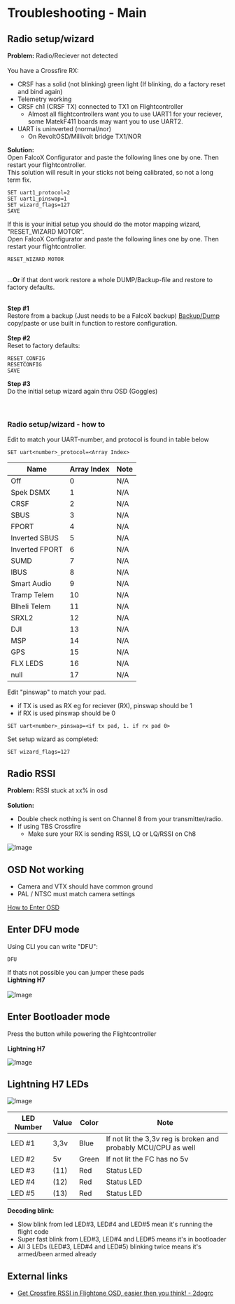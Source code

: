 # Troubleshooting - Main



## Radio setup/wizard

<b>Problem:</b> Radio/Reciever not detected</br>
</br>
You have a Crossfire RX:
- CRSF has a solid (not blinking) green light (If blinking, do a factory reset and bind again)
- Telemetry working
- CRSF ch1 (CRSF TX) connected to TX1 on Flightcontroller
    - Almost all flightcontrollers want you to use UART1 for your reciever, some MatekF411 boards may want you to use UART2.
- UART is uninverted (normal/nor)
    - On RevoltOSD/Millivolt bridge TX1/NOR

<b>Solution:</b></br>
Open FalcoX Configurator and paste the following lines one by one. Then restart your flightcontroller.</br>
This solution will result in your sticks not being calibrated, so not a long term fix.</br>

```
SET uart1_protocol=2
SET uart1_pinswap=1
SET wizard_flags=127
SAVE

```

If this is your initial setup you should do the motor mapping wizard,  "RESET_WIZARD MOTOR".</br>
Open FalcoX Configurator and paste the following lines one by one. Then restart your flightcontroller.
```
RESET_WIZARD MOTOR
```
</br>
...<b>Or </b>if that dont work restore a whole DUMP/Backup-file and restore to factory defaults.
</br>
</br>

<b>Step #1</b></br>
Restore from a backup (Just needs to be a FalcoX backup) [Backup/Dump](https://github.com/fl1wiki-mrteel/FlightOneWiki/blob/main/DUMPS/H7.txt) </br>
copy/paste or use built in function to restore configuration.
</br>
</br>
<b>Step #2</b></br>
Reset to factory defaults:</br>
```
RESET_CONFIG
RESETCONFIG
SAVE

```
<b>Step #3</b></br>
Do the initial setup wizard again thru OSD (Goggles)
</br>
</br>
</br>
### Radio setup/wizard - how to

Edit to match your UART-number, and protocol is found in table below

```
SET uart<number>_protocol=<Array Index>
```

Name | Array Index | Note
----- | ----- | -----
Off | 0 | N/A
Spek DSMX | 1 | N/A
CRSF | 2 | N/A
SBUS | 3 | N/A
FPORT | 4 | N/A
Inverted SBUS | 5 | N/A
Inverted FPORT | 6 | N/A
SUMD | 7 | N/A
IBUS | 8 | N/A
Smart Audio | 9 | N/A
Tramp Telem | 10 | N/A
Blheli Telem | 11 | N/A
SRXL2 | 12 | N/A
DJI | 13 | N/A
MSP | 14 | N/A
GPS | 15 | N/A
FLX LEDS | 16 | N/A
null | 17 | N/A


Edit "pinswap" to match your pad.
- if TX is used as RX eg for reciever (RX), pinswap should be 1
- if RX is used pinswap should be 0

```
SET uart<number>_pinswap=<if tx pad, 1. if rx pad 0>
```

Set setup wizard as completed:
```
SET wizard_flags=127
```


## Radio RSSI

<b>Problem:</b> RSSI stuck at xx% in osd </br>
</br>
<b>Solution:</b></br>
- Double check nothing is sent on Channel 8 from your transmitter/radio.
- If using TBS Crossfire
    - Make sure your RX is sending RSSI, LQ or LQ/RSSI on Ch8

![Image](https://github.com/fl1wiki-mrteel/FlightOneWiki/blob/main/IMG/CRSF_NANO_CH8.JPG)


## OSD Not working

- Camera and VTX should have common ground
- PAL / NTSC must match camera settings

[How to Enter OSD](https://github.com/fl1wiki-mrteel/FlightOneWiki/blob/main/InitialSetup/OSD.md)


## Enter DFU mode

Using CLI you can write "DFU":

```
DFU
```


If thats not possible you can jumper these pads
</br>
<b>Lightning H7</b></br>
</br>
![Image](https://github.com/fl1wiki-mrteel/FlightOneWiki/blob/main/IMG/DFU_Bridge.JPG)



## Enter Bootloader mode

Press the button while powering the Flightcontroller</br>
</br>
<b>Lightning H7</b></br>

![Image](https://github.com/fl1wiki-mrteel/FlightOneWiki/blob/main/IMG/H7_REAL_UP_BUTTON.jpg)


## Lightning H7 LEDs

![Image](https://github.com/fl1wiki-mrteel/FlightOneWiki/blob/main/IMG/H7_LEDS.JPG)

LED Number | Value | Color | Note
----- | ----- | ----- | -----
LED #1 | 3,3v | Blue | If not lit the 3,3v reg is broken and probably MCU/CPU as well
LED #2 | 5v   | Green | If not lit the FC has no 5v
LED #3 | (11) | Red  | Status LED
LED #4 | (12) | Red  | Status LED
LED #5 | (13) | Red  | Status LED

<b>Decoding blink:</b></br>
- Slow blink from led LED#3, LED#4 and LED#5 mean it's running the flight code
- Super fast blink from LED#3, LED#4 and LED#5 means it's in bootloader
- All 3 LEDs (LED#3, LED#4 and LED#5) blinking twice means it's armed/been armed already

## External links
- [Get Crossfire RSSI in Flightone OSD, easier then you think! - 2dogrc](https://www.youtube.com/watch?v=3qxWdBMQSNU)




 